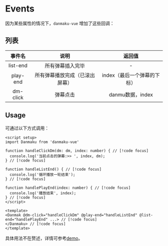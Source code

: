 # Events

因为某些属性的情况下，`danmaku-vue` 增加了这些回调：


## 列表

|  事件名  |              说明              |           返回值            |
| :------: | :----------------------------: | :-------------------------: |
| list-end |        所有弹幕插入完毕        |              -              |
| play-end | 所有弹幕播放完成（已滚出屏幕） | index（最后一个弹幕的下标） |
| dm-click |            弹幕点击            |      danmu数据，index       |

## Usage

可通过以下方式调用：
```vue
<script setup>
import Danmaku from 'danmaku-vue'

function handleClickDm(dm: dm, index: number) { // [!code focus]
  console.log('当前点击的弹幕:>> ', index, dm);
} // [!code focus]

function handleListEnd() { // [!code focus]
  console.log('循环播放一轮结束');
} // [!code focus]

function handlePlayEnd(index: number) { // [!code focus]
  console.log('播放结束', index);
} // [!code focus]
</script>

<template>
<Danmak @dm-click="handleClickDm" @play-end="handleListEnd" @list-end="handlePlayEnd" ...> // [!code focus]
</Danmaku> // [!code focus]
</template>
```

具体用法不在赘述，详情可参考[demo](https://github.com/dshuais/danmaku-vue/blob/main/src/App.vue)。

